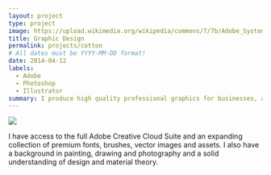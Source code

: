 ```yaml
---
layout: project
type: project
image: https://upload.wikimedia.org/wikipedia/commons/7/7b/Adobe_Systems_logo_and_wordmark.svg
title: Graphic Design
permalink: projects/cotton
# All dates must be YYYY-MM-DD format!
date: 2014-04-12
labels:
  - Adobe
  - Photoshop
  - Illustrator
summary: I produce high quality professional graphics for businesses, artists and DJ's.
---
```


<img class="ui image" src="{{ site.baseurl }}/images/graphic-design-project-page.png">

I have access to the full Adobe Creative Cloud Suite and an expanding collection of premium fonts, brushes, vector images and assets. I also have a background in painting, drawing and photography and a solid understanding of design and material theory.
